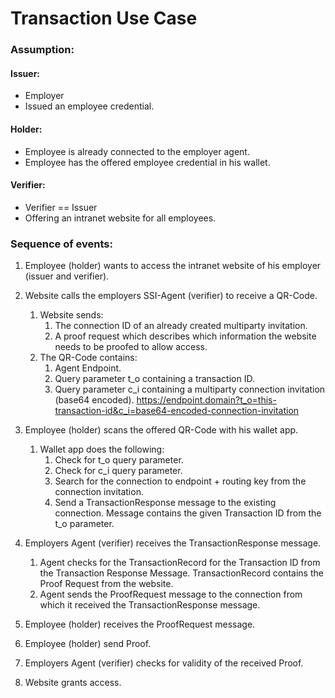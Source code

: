 # Transaction Use Case

### Assumption:

#### Issuer:
  -	Employer
  -	Issued an employee credential.

#### Holder:
  -	Employee is already connected to the employer agent.
  -	Employee has the offered employee credential in his wallet.

#### Verifier:
  -	Verifier == Issuer
  -	Offering an intranet website for all employees.


### Sequence of events:
1.	Employee (holder) wants to access the intranet website of his employer (issuer and verifier).

2.	Website calls the employers SSI-Agent (verifier) to receive a QR-Code.
	1.	Website sends:
		1.	The connection ID of an already created multiparty invitation.
		2.	A proof request which describes which information the website needs to be proofed to allow access.
	2.	The QR-Code contains:
		1.	Agent Endpoint.
		2.	Query parameter t_o containing a transaction ID.
		3.	Query parameter c_i containing a multiparty connection invitation (base64 encoded).
        https://endpoint.domain?t_o=this-transaction-id&c_i=base64-encoded-connection-invitation

3.	Employee (holder) scans the offered QR-Code with his wallet app.
	1.	Wallet app does the following:
		1.	Check for t_o query parameter.
		2.	Check for c_i query parameter.
		3.	Search for the connection to endpoint + routing key from the connection invitation.
		4.	Send a TransactionResponse message to the existing connection.
			Message contains the given Transaction ID from the t_o parameter.

4.	Employers Agent (verifier) receives the TransactionResponse message.
	1.	Agent checks for the TransactionRecord for the Transaction ID from the Transaction Response Message.
		TransactionRecord contains the Proof Request from the website.
	2.	Agent sends the ProofRequest message to the connection from which it received the TransactionResponse message.

5.	Employee (holder) receives the ProofRequest message.

6.	Employee (holder) send Proof.

7.	Employers Agent (verifier) checks for validity of the received Proof.

8.	Website grants access.
